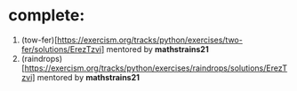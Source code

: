# complete:

1. (tow-fer)[https://exercism.org/tracks/python/exercises/two-fer/solutions/ErezTzvi] mentored by **mathstrains21**
1. (raindrops)[https://exercism.org/tracks/python/exercises/raindrops/solutions/ErezTzvi] mentored by **mathstrains21**
